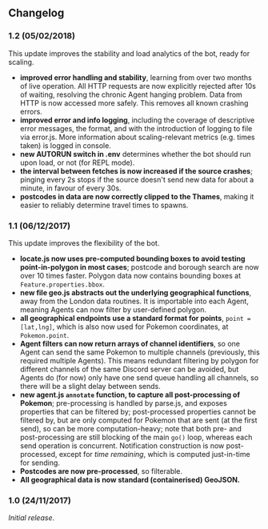 ## Changelog

### 1.2 (05/02/2018)
This update improves the stability and load analytics of the bot, ready for scaling.
- **improved error handling and stability**, learning from over two months of live operation. All HTTP requests are now explicitly rejected after 10s of waiting, resolving the chronic Agent hanging problem. Data from HTTP is now accessed more safely. This removes all known crashing errors.
- **improved error and info logging**, including the coverage of descriptive error messages, the format, and with the introduction of logging to file via error.js. More information about scaling-relevant metrics (e.g. times taken) is logged in console.
- **new AUTORUN switch in .env** determines whether the bot should run upon load, or not (for REPL mode).
- **the interval between fetches is now increased if the source crashes**; pinging every 2s stops if the source doesn't send new data for about a minute, in favour of every 30s.
- **postcodes in data are now correctly clipped to the Thames**, making it easier to reliably determine travel times to spawns.

### 1.1 (06/12/2017)
This update improves the flexibility of the bot.
- **locate.js now uses pre-computed bounding boxes to avoid testing point-in-polygon in most cases**; postcode and borough search are now over 10 times faster. Polygon data now contains bounding boxes at `Feature.properties.bbox`.
- **new file geo.js abstracts out the underlying geographical functions**, away from the London data routines. It is importable into each Agent, meaning Agents can now filter by user-defined polygon.
- **all geographical endpoints use a standard format for points**, `point = [lat,lng]`, which is also now used for Pokemon coordinates, at `Pokemon.point`.
- **Agent filters can now return arrays of channel identifiers**, so one Agent can send the same Pokemon to multiple channels (previously, this required multiple Agents). This means redundant filtering by polygon for different channels of the same Discord server can be avoided, but Agents do (for now) only have one send queue handling all channels, so there will be a slight delay between sends.
- **new agent.js `annotate` function, to capture all post-processing of Pokemon**; pre-processing is handled by parse.js, and exposes properties that can be filtered by; post-processed properties cannot be filtered by, but are only computed for Pokemon that are sent (at the first send), so can be more computation-heavy; note that both pre- and post-processing are still blocking of the main `go()` loop, whereas each send operation is concurrent. Notification construction is now post-processed, except for *time remaining*, which is computed just-in-time for sending.
- **Postcodes are now pre-processed**, so filterable.
- **All geographical data is now standard (containerised) GeoJSON.**

### 1.0 (24/11/2017)
*Initial release*.